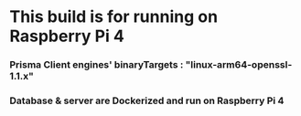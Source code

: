 # This build is for running on Raspberry Pi 4

### Prisma Client engines' binaryTargets : "linux-arm64-openssl-1.1.x"

### Database & server are Dockerized and run on Raspberry Pi 4
